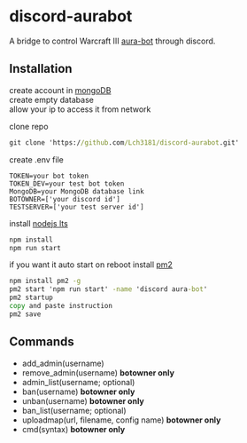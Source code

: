 # discord-aurabot
A bridge to control Warcraft III [aura-bot](https://github.com/sfarmani/aura-bot) through discord.  

## Installation
create account in [mongoDB](https://www.mongodb.com/)   
create empty database   
allow your ip to access it from network       

clone repo
```cmd
git clone 'https://github.com/Lch3181/discord-aurabot.git'
```

create .env file    
```env
TOKEN=your bot token    
TOKEN_DEV=your test bot token
MongoDB=your MongoDB database link   
BOTOWNER=['your discord id']
TESTSERVER=['your test server id']
```

install [nodejs lts](https://nodejs.org/)

```cmd
npm install
npm run start
```

if you want it auto start on reboot
install [pm2](https://pm2.keymetrics.io/)

```cmd
npm install pm2 -g
pm2 start 'npm run start' -name 'discord aura-bot'
pm2 startup
copy and paste instruction
pm2 save
```

## Commands
- add_admin(username)
- remove_admin(username) **botowner only**
- admin_list(username; optional)
- ban(username) **botowner only**
- unban(username) **botowner only**
- ban_list(username; optional)
- uploadmap(url, filename, config name) **botowner only**
- cmd(syntax) **botowner only**
